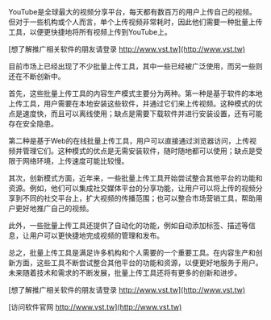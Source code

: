 YouTube是全球最大的视频分享平台，每天都有数百万的用户上传自己的视频。但对于一些机构或个人而言，单个上传视频非常耗时，因此他们需要一种批量上传工具，以便更快捷地将所有视频上传到YouTube上。

[想了解推广相关软件的朋友请登录 http://www.vst.tw](http://www.vst.tw)

目前市场上已经出现了不少批量上传工具，其中一些已经被广泛使用，而另一些则还在不断创新中。

首先，这些批量上传工具的内容生产模式主要分为两种。第一种是基于软件的本地上传工具，用户需要在本地安装这些软件，并通过它们来上传视频。这种模式的优点是速度快，而且可以离线使用；缺点是需要下载软件并进行安装设置，还有可能存在安全隐患。

第二种是基于Web的在线批量上传工具，用户可以直接通过浏览器访问，上传视频并管理它们。这种模式的优点是无需安装软件，随时随地都可以使用；缺点是受限于网络环境，上传速度可能比较慢。

其次，创新模式方面，近年来，一些批量上传工具开始尝试整合其他平台的功能和资源。例如，他们可以集成社交媒体平台的分享功能，让用户可以将上传的视频分享到不同的社交平台上，扩大视频的传播范围；也可以整合市场营销工具，帮助用户更好地推广自己的视频。

此外，一些批量上传工具还提供了自动化的功能，例如自动添加标签、描述等信息，让用户可以更快捷地完成视频的管理和发布。

总之，批量上传工具是满足许多机构和个人需要的一个重要工具。在内容生产和创新方面，这些工具不断尝试整合其他平台的功能和资源，以便更好地服务于用户。未来随着技术和需求的不断发展，批量上传工具还将有更多的创新和进步。

[想了解推广相关软件的朋友请登录 http://www.vst.tw](http://www.vst.tw)


[访问软件官网 http://www.vst.tw](http://www.vst.tw)
